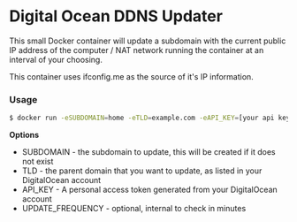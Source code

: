 # Digital Ocean DDNS Updater
This small Docker container will update a subdomain with the current public IP address of the computer / NAT network running the container at an interval of your choosing.

This container uses ifconfig.me as the source of it's IP information.

### Usage
```bash
$ docker run -eSUBDOMAIN=home -eTLD=example.com -eAPI_KEY=[your api key] jimbojsb/digitalocean-ddns

```

**Options**
* SUBDOMAIN - the subdomain to update, this will be created if it does not exist
* TLD - the parent domain that you want to update, as listed in your DigitalOcean account
* API_KEY - A personal access token generated from your DigitalOcean account
* UPDATE_FREQUENCY - optional, internal to check in minutes